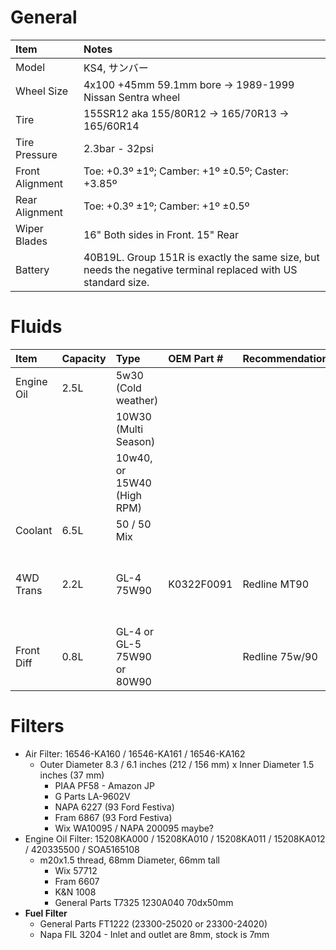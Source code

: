 
# General
|Item                | Notes                                                                                                        |
|:-------------------|:-------------------------------------------------------------------------------------------------------------|
|Model               | KS4, サンバー                                                                                                 |
|Wheel Size          | 4x100 +45mm  59.1mm bore  ->  1989-1999 Nissan Sentra wheel                                                  |
|Tire	             | 155SR12 aka 155/80R12 ->  165/70R13  ->  165/60R14                                                           |
|Tire Pressure	     | 2.3bar - 32psi                                                                                               |
|Front Alignment     | Toe:  +0.3º ±1º;  Camber: +1º ±0.5º; Caster: +3.85º                                                          |
|Rear Alignment      | Toe:  +0.3º ±1º;  Camber: +1º ±0.5º                                                                          |
|Wiper Blades	     | 16"  Both sides in Front.  15" Rear                                                                          |
|Battery	         | 40B19L.  Group 151R is exactly the same size, but needs the negative terminal replaced with US standard size.|

# Fluids
| Item       | Capacity | Type                       | OEM Part # | Recommendation | Notes            |
|:-----------|:---------|:---------------------------|:-----------|:---------------|:-----------------|
| Engine Oil | 2.5L     | 5w30 (Cold weather)        |            |                | w/ filter change |
|            |          | 10W30 (Multi Season)       |            |                |                  |
|            |          | 10w40, or 15W40 (High RPM) |            |                |                  |
| Coolant    | 6.5L     | 50 / 50 Mix                |            |                |                  |             
| 4WD Trans  | 2.2L     | GL-4 75W90                 | K0322F0091 | Redline MT90   | Do *NOT* use GL-5 Trans has brass synchros |
| Front Diff | 0.8L     | GL-4 or GL-5 75W90 or 80W90|            | Redline 75w/90 |                  |

# Filters
- Air Filter: 16546-KA160 / 16546-KA161 / 16546-KA162
    - Outer Diameter 8.3 / 6.1 inches (212 / 156 mm) x Inner Diameter 1.5 inches (37 mm)
        - PIAA PF58 - Amazon JP
        - G Parts LA-9602V
        - NAPA 6227 (93 Ford Festiva)
        - Fram 6867 (93 Ford Festiva)
        - Wix WA10095 / NAPA 200095 maybe?
- Engine Oil Filter: 15208KA000 / 15208KA010 / 15208KA011 / 15208KA012 / 420335500 / SOA5165108
    - m20x1.5 thread, 68mm Diameter, 66mm tall
        - Wix 57712
        - Fram 6607
        - K&N 1008
        - General Parts T7325 1230A040 70dx50mm
- **Fuel Filter**
    - General Parts FT1222 (23300-25020 or 23300-24020)
    - Napa FIL 3204 - Inlet and outlet are 8mm, stock is 7mm